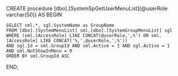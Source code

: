 ﻿



CREATE procedure [dbo].[SystemSpGetUserMenuList](@userRole varchar(50))
AS
BEGIN 

	SELECT sml.*, sgl.SystemName as GroupName
	FROM [dbo].[SystemMenuList] sml,[dbo].[SystemGroupMenuList] sgl
	WHERE (sml.[AccessRole] LIKE CONCAT(@userRole,',%') OR sml.[AccessRole] LIKE CONCAT('%,',@userRole,',%'))
	AND sgl.Id = sml.GroupId AND sml.Active = 1 AND sgl.Active = 1
	AND sml.NotShowInMenu = 0
	ORDER BY sml.GroupId ASC

END;
